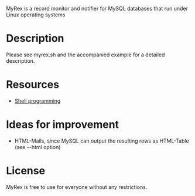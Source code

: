 MyRex is a record monitor and notifier for MySQL databases that run under Linux operating systems

# Description

Please see myrex.sh and the accompanied example for a detailed description.


# Resources

  - [Shell programming](http://www.shelldorado.com/)


# Ideas for improvement

  - HTML-Mails, since MySQL can output the resulting rows as HTML-Table (see --html option)


# License

MyRex is free to use for everyone without any restrictions.
